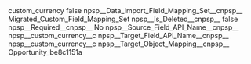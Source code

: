 <?xml version="1.0" encoding="UTF-8"?>
<CustomMetadata xmlns="http://soap.sforce.com/2006/04/metadata" xmlns:xsi="http://www.w3.org/2001/XMLSchema-instance" xmlns:xsd="http://www.w3.org/2001/XMLSchema">
    <label>custom_currency</label>
    <protected>false</protected>
    <values>
        <field>npsp__Data_Import_Field_Mapping_Set__c</field>npsp__
        <value xsi:type="xsd:string">Migrated_Custom_Field_Mapping_Set</value>
    </values>
    <values>
        <field>npsp__Is_Deleted__c</field>npsp__
        <value xsi:type="xsd:boolean">false</value>
    </values>
    <values>
        <field>npsp__Required__c</field>npsp__
        <value xsi:type="xsd:string">No</value>
    </values>
    <values>
        <field>npsp__Source_Field_API_Name__c</field>npsp__
        <value xsi:type="xsd:string">npsp__custom_currency__c</value>
    </values>
    <values>
        <field>npsp__Target_Field_API_Name__c</field>npsp__
        <value xsi:type="xsd:string">npsp__custom_currency__c</value>
    </values>
    <values>
        <field>npsp__Target_Object_Mapping__c</field>npsp__
        <value xsi:type="xsd:string">Opportunity_be8c1151a</value>
    </values>
</CustomMetadata>
